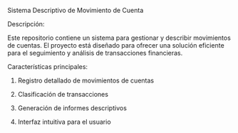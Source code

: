 Sistema Descriptivo de Movimiento de Cuenta

Descripción:

Este repositorio contiene un sistema para gestionar y describir movimientos de cuentas. El proyecto está diseñado para ofrecer una solución eficiente para el seguimiento y análisis de transacciones financieras.

Características principales:

1) Registro detallado de movimientos de cuentas

2) Clasificación de transacciones

3) Generación de informes descriptivos

4) Interfaz intuitiva para el usuario
